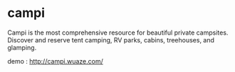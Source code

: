# campi

Campi is the most comprehensive resource for beautiful private campsites. Discover and reserve tent camping, RV parks, cabins, treehouses, and glamping.

demo : http://campi.wuaze.com/
